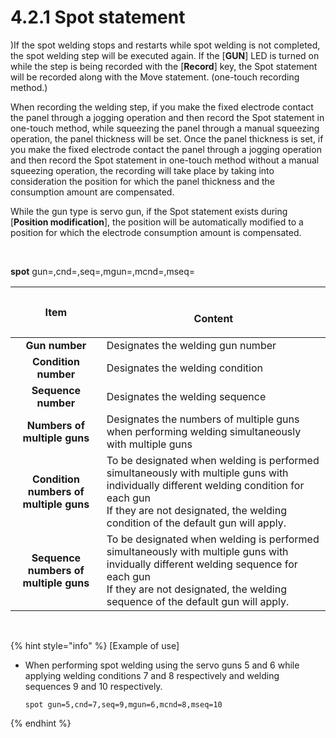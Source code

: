 ﻿# 4.2.1 Spot statement

)If the spot welding stops and restarts while spot welding is not completed, the spot welding step will be executed again. If the \[**GUN**] LED is turned on while the step is being recorded with the \[**Record**] key, the Spot statement will be recorded along with the Move statement. (one-touch recording method.)

 When recording the welding step, if you make the fixed electrode contact the panel through a jogging operation and then record the Spot statement in one-touch method, while squeezing the panel through a manual squeezing operation, the panel thickness will be set. Once the panel thickness is set, if you make the fixed electrode contact the panel through a jogging operation and then record the Spot statement in one-touch method without a manual squeezing operation, the recording will take place by taking into consideration the position for which the panel thickness and the consumption amount are compensated.

While the gun type is servo gun, if the Spot statement exists during \[**Position modification**], the position will be automatically modified to a position for which the electrode consumption amount is compensated.

</br>

**spot** gun=<gun number>,cnd=<condition number>,seq=<sequence number>,mgun=<numbers of multiple guns>,mcnd=<conditions of multiple guns>,mseq=<sequences of multiple guns>


<center>

|   **Item**    | 　    <p align=center>           **Content**        </p>    |
| :-----------: |------------------------------------------- |
|    **Gun number**    | Designates the welding gun number                                |
|    **Condition number**   | Designates the welding condition                        |
|   **Sequence number**  | Designates the welding sequence                     |
|   **Numbers of multiple guns**  | Designates the numbers of multiple guns when performing welding simultaneously with multiple guns    |
|  **Condition numbers of multiple guns** | To be designated when welding is performed simultaneously with multiple guns with individually different welding condition for each gun </br>If they are not designated, the welding condition of the default gun will apply.  |
| **Sequence numbers of multiple guns** | To be designated when welding is performed simultaneously with multiple guns with invidually different welding sequence for each gun </br> If they are not designated, the welding sequence of the default gun will apply. |

</center>

</br>

{% hint style="info" %}
\[Example of use\]  
- When performing spot welding using the servo guns 5 and 6 while applying welding conditions 7 and 8 respectively and welding sequences 9 and 10 respectively.

  ```spot gun=5,cnd=7,seq=9,mgun=6,mcnd=8,mseq=10```

{% endhint %}